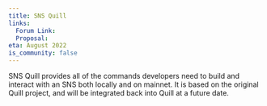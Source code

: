 ```yaml
---
title: SNS Quill
links:
  Forum Link:
  Proposal:
eta: August 2022
is_community: false
---
```

SNS Quill provides all of the commands developers need to build and interact with an SNS both locally and on mainnet. It is based on the original Quill project, and will be integrated back into Quill at a future date.
